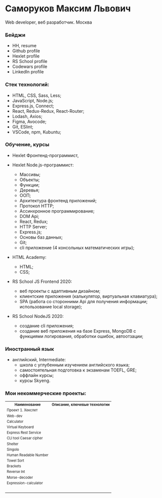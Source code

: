 # Саморуков Максим Львович
Web developer, веб разработчик.
Москва
### Бейджи
- HH, resume
- Github profile
- Hexlet profile
- RS School profile
- Codewars profile
- LinkedIn profile

### Стек технологий:
- HTML, CSS, Sass, Less;
- JavaScript, Node.js;
- Express.js, Connect;
- React, Redux-Redux, React-Router;
- Lodash, Axios;
- Figma, Avocode;
- Git, ESlint;
- VSCode, npm, Kubuntu;

### Обучение, курсы
- Hexlet Фронтенд-программист,
- Hexlet Node.js-программист:
  - Массивы;
  - Объекты;
  - Функции;
  - Деревья;
  - ООП;
  - Архитектура фронтенд приложений;
  - Протокол HTTP;
  - Ассинхронное программирование;
  - DOM Api;
  - React, Redux;
  - HTTP Server;
  - Express.js;
  - Основы баз данных;
  - Git;
  - cli приложение (4 консольных математических игры);

- HTML Academy:
  - HTML;
  - CSS;

- RS School JS Frontend 2020:
  - веб проекты с адаптивным дизайном;
  - клиентские приложения (калькулятор, виртуальная клавиатура);
  - SPA (работа со сторонними Api для получения информации; использование local storage);

- RS School NodeJS 2020:
  - создание cli приложения;
  - создание веб приложения на базе Express, MongoDB с функциями логирования, обработки ошибок, автоотзации;

### Иностранный язык
- английский, Intermediate:
  - школа с углубенным изучением английского языка;
  - самостоятельная подготовка к экзаменам TOEFL, GRE;
  - оффлайн курсы;
  - курсы Skyeng.


### Мои некоммерческие проекты:
  <table style="font-size: 80%" width="100%">
    <tr>
      <th>Наименование</th>
      <th>Описание, ключевые технологии</th>
    </tr>
    <tr>
      <td>Проект 1. Хекслет</td>
      <td></td>
    </tr>
    <tr>
      <td>Web-dev</td>
      <td></td>
    </tr>
    <tr>
      <td>Calculator</td>
      <td></td>
    </tr>
    <tr>
      <td>Virtual Keyboard</td>
      <td></td>
    </tr>
    <tr>
      <td>Express Rest Service</td>
      <td></td>
    </tr>
    <tr>
      <td>CLI tool Caesar cipher</td>
      <td></td>
    </tr>
    <tr>
      <td>Shelter</td>
      <td></td>
    </tr>
    <tr>
      <td>Singolo</td>
      <td></td>
    </tr>
    <tr>
      <td>Human Readable Number</td>
      <td></td>
    </tr>
    <tr>
      <td>Towel Sort</td>
      <td></td>
    </tr>
    <tr>
      <td>Brackets</td>
      <td></td>
    </tr>
    <tr>
      <td>Reverse Int</td>
      <td></td>
    </tr>
    <tr>
      <td>Morse-decoder</td>
      <td></td>
    </tr>
    <tr>
      <td>Expression-calculator</td>
      <td></td>
    </tr>
    <tr>
      <td></td>
      <td></td>
    </tr>
    <tr>
      <td></td>
      <td></td>
    </tr>
    <tr>
      <td></td>
      <td></td>
    </tr>
    <tr>
      <td></td>
      <td></td>
    </tr>
    <tr>
      <td></td>
      <td></td>
    </tr>
  </table>
